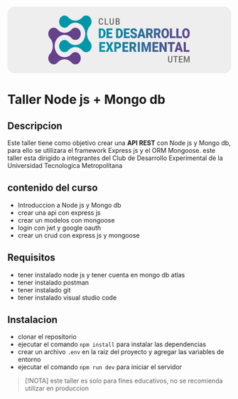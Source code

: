 <center>
<img src='./images/exdev.png' height=150/>
</center>

# Taller Node js + Mongo db

## Descripcion

Este taller tiene como objetivo crear una **API REST** con Node js y Mongo db, para ello se utilizara el framework Express js y el ORM Mongoose.
este taller esta dirigido a integrantes del Club de Desarrollo Experimental de la Universidad Tecnologica Metropolitana

## contenido del curso

- Introduccion a Node js y Mongo db
- crear una api con express js
- crear un modelos con mongoose
- login con jwt y google oauth
- crear un crud con express js y mongoose

## Requisitos

- tener instalado node js y tener cuenta en mongo db atlas
- tener instalado postman
- tener instalado git
- tener instalado visual studio code

## Instalacion

- clonar el repositorio
- ejecutar el comando `npm install` para instalar las dependencias
- crear un archivo `.env` en la raiz del proyecto y agregar las variables de entorno
- ejecutar el comando `npm run dev` para iniciar el servidor

> [!NOTA]
> este taller es solo para fines educativos, no se recomienda utilizar en produccion

